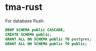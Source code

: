 # tma-rust

For database flush:
```sql
DROP SCHEMA public CASCADE;
CREATE SCHEMA public;
GRANT ALL ON SCHEMA public TO postgres;
GRANT ALL ON SCHEMA public TO public;
```